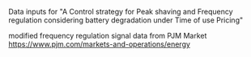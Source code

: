
Data inputs for "A Control strategy for Peak shaving and Frequency regulation considering battery degradation under Time of use Pricing"

modified frequency regulation signal data from PJM Market  https://www.pjm.com/markets-and-operations/energy
